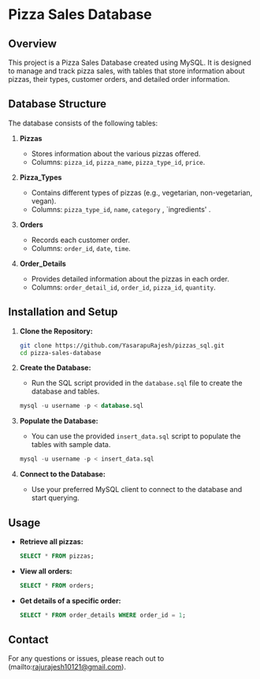 
# Pizza Sales Database

## Overview

This project is a Pizza Sales Database created using MySQL. It is designed to manage and track pizza sales, with tables that store information about pizzas, their types, customer orders, and detailed order information.

## Database Structure

The database consists of the following tables:

1. **Pizzas**
   - Stores information about the various pizzas offered.
   - Columns: `pizza_id`, `pizza_name`, `pizza_type_id`, `price`.

2. **Pizza_Types**
   - Contains different types of pizzas (e.g., vegetarian, non-vegetarian, vegan).
   - Columns: `pizza_type_id`, `name`, `category` , `ingredients' .

3. **Orders**
   - Records each customer order.
   - Columns: `order_id`, `date`, `time`.

4. **Order_Details**
   - Provides detailed information about the pizzas in each order.
   - Columns: `order_detail_id`, `order_id`, `pizza_id`, `quantity`.

## Installation and Setup

1. **Clone the Repository:**
   ```bash
   git clone https://github.com/YasarapuRajesh/pizzas_sql.git
   cd pizza-sales-database
   ```

2. **Create the Database:**
   - Run the SQL script provided in the `database.sql` file to create the database and tables.

   ```sql
   mysql -u username -p < database.sql
   ```

3. **Populate the Database:**
   - You can use the provided `insert_data.sql` script to populate the tables with sample data.

   ```sql
   mysql -u username -p < insert_data.sql
   ```

4. **Connect to the Database:**
   - Use your preferred MySQL client to connect to the database and start querying.

## Usage

- **Retrieve all pizzas:**
  ```sql
  SELECT * FROM pizzas;
  ```

- **View all orders:**
  ```sql
  SELECT * FROM orders;
  ```

- **Get details of a specific order:**
  ```sql
  SELECT * FROM order_details WHERE order_id = 1;
  ```
  
## Contact

For any questions or issues, please reach out to (mailto:rajurajesh10121@gmail.com).

